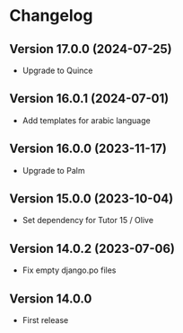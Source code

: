 # Changelog

## Version 17.0.0 (2024-07-25)
- Upgrade to Quince

## Version 16.0.1 (2024-07-01)
- Add templates for arabic language

## Version 16.0.0 (2023-11-17)
- Upgrade to Palm

## Version 15.0.0 (2023-10-04)
- Set dependency for Tutor 15 / Olive

## Version 14.0.2 (2023-07-06)
- Fix empty django.po files

## Version 14.0.0
- First release